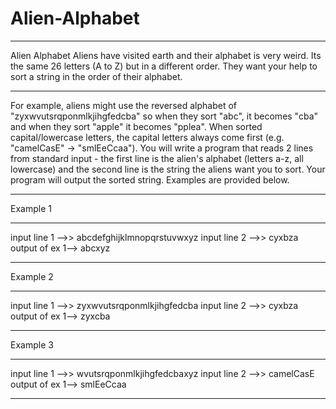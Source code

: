 # Alien-Alphabet
*******************************************************************************************************************************
Alien Alphabet Aliens have visited earth and their alphabet is very weird. Its the same 26 letters (A to Z) but in a different
order. They want your help to sort a string in the order of their alphabet.  

*******************************************************************************************************************************

For example, aliens might use the reversed alphabet of "zyxwvutsrqponmlkjihgfedcba" so when they sort "abc", it becomes "cba" 
and when they sort "apple" it becomes "pplea". When sorted capital/lowercase letters, the capital letters always come first 
(e.g. "camelCasE" -> "smlEeCcaa").  You will write a program that reads 2 lines from standard input - the first line is the 
alien's alphabet (letters a-z, all lowercase) and the second line is the string the aliens want you to sort. Your program will 
output the sorted string. Examples are provided below. 

*******************************************************************************************************************************
Example 1 
*******************************************************************************************************************************
input line 1 -->> abcdefghijklmnopqrstuvwxyz 
input line 2 -->> cyxbza  
output of ex 1--> abcxyz  

*******************************************************************************************************************************
Example 2       
*******************************************************************************************************************************
input line 1 -->> zyxwvutsrqponmlkjihgfedcba
input line 2 -->> cyxbza
output of ex 1--> zyxcba

*******************************************************************************************************************************
Example 3  
*******************************************************************************************************************************
input line 1 -->> wvutsrqponmlkjihgfedcbaxyz
input line 2 -->> camelCasE  
output of ex 1--> smlEeCcaa
*******************************************************************************************************************************

